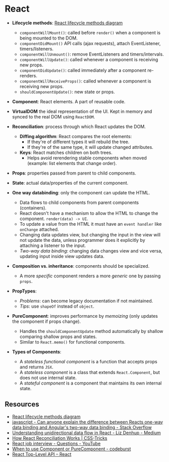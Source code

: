 # React

* **Lifecycle methods**: [React lifecycle methods diagram](http://projects.wojtekmaj.pl/react-lifecycle-methods-diagram/)
  * `componentWillMount()`: called before `render()` when a component is being mounted to the DOM.
  * `componentDidMount()` API calls (ajax requests), attach EventListener, timers/listeners.
  * `componentWillUnmount()`: remove EventListeners and timers/intervals.
  * `componentWillUpdate()`: called whenever a component is receiving new props.
  * `componentDidUpdate()`: called immediately after a component re-renders.
  * `componentWillReceiveProps()`: called whenever a component is receiving new props.
  * `shouldComponentUpdate()`: new state or props.

* **Component**: React elements. A part of reusable code.

* **VirtualDOM** the ideal representation of the UI. Kept in memory and synced to the real DOM using `ReactDOM`.
* **Reconciliation**: process through which React updates the DOM.
  * **Diffing algorithm**: React compares the root elements:
    * If they're of different types it will rebuild the tree.
    * If they're of the same type, it will update changed attributes.
  * **Keys**: React matches children on both trees.
    * Helps avoid rerendering stable components when moved (example: list elements that change order).

* **Props**: properties passed from parent to child components.
* **State**: actual data/properties of the current component.

* **One way databinding**: only the component can update the HTML.
  * Data flows to child components from parent components (containers).
  * React doesn't have a mechanism to allow the HTML to change the component. `render(data) -> UI`.
  * To update a value from the HTML it must have an `event handler` like `onChange` attached.
  * Changing data updates view, but changing the input in the view will not update the data, unless programmer does it explicitly by attaching a listener to the input.
  * *Two-way data binding*: changing data changes view and vice versa, updating input inside view updates data.

* **Composition vs. inheritance**: components should be specialized.
  * A more *specific* component renders a more *generic* one by passing `props`.

* **PropTypes**:
  * *Problems*: can become legacy documentation if not maintained.
  * *Tips*: use `shapeOf` instead of `object`.

* **PureComponent**: improves performance by *memoizing* (only updates the component if props change).
  * Handles the `shouldComponentUpdate` method automatically by shallow comparing shallow props and states.
  * Similar to `React.memo()` for functional components.

* **Types of Components**:
  * A *stateless functional component* is a function that accepts props and returns `JSX`.
  * A *stateless component* is a class that extends `React.Component`, but does not use internal state.
  * A *stateful component* is a component that maintains its own internal state.

## Resources

* [React lifecycle methods diagram](http://projects.wojtekmaj.pl/react-lifecycle-methods-diagram/)
* [javascript - Can anyone explain the difference between Reacts one-way data binding and Angular's two-way data binding - Stack Overflow](https://stackoverflow.com/questions/34519889/can-anyone-explain-the-difference-between-reacts-one-way-data-binding-and-angula)
* [Understanding unidirectional data flow in React - Liz Denhup - Medium](https://medium.com/@lizdenhup/understanding-unidirectional-data-flow-in-react-3e3524c09d8e)
* [How React Reconciliation Works | CSS-Tricks](https://css-tricks.com/how-react-reconciliation-works/)
* [React job interview - Questions - YouTube](https://www.youtube.com/watch?v=nRI0dn6GTj8)
* [When to use Component or PureComponent - codeburst](https://codeburst.io/when-to-use-component-or-purecomponent-a60cfad01a81)
* [React Top-Level API – React](https://reactjs.org/docs/react-api.html#reactpurecomponent)
